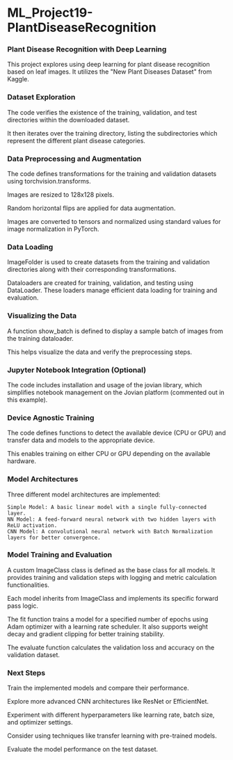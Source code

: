 # ML_Project19-PlantDiseaseRecognition

### Plant Disease Recognition with Deep Learning
This project explores using deep learning for plant disease recognition based on leaf images. It utilizes the "New Plant Diseases Dataset" from Kaggle.

### Dataset Exploration

The code verifies the existence of the training, validation, and test directories within the downloaded dataset.

It then iterates over the training directory, listing the subdirectories which represent the different plant disease categories.

### Data Preprocessing and Augmentation

The code defines transformations for the training and validation datasets using torchvision.transforms.

Images are resized to 128x128 pixels.

Random horizontal flips are applied for data augmentation.

Images are converted to tensors and normalized using standard values for image normalization in PyTorch.

### Data Loading

ImageFolder is used to create datasets from the training and validation directories along with their corresponding transformations.

Dataloaders are created for training, validation, and testing using DataLoader. These loaders manage efficient data loading for training and evaluation.

### Visualizing the Data

A function show_batch is defined to display a sample batch of images from the training dataloader.

This helps visualize the data and verify the preprocessing steps.

### Jupyter Notebook Integration (Optional)

The code includes installation and usage of the jovian library, which simplifies notebook management on the Jovian platform (commented out in this example).

### Device Agnostic Training

The code defines functions to detect the available device (CPU or GPU) and transfer data and models to the appropriate device.

This enables training on either CPU or GPU depending on the available hardware.


### Model Architectures

Three different model architectures are implemented:
```
Simple Model: A basic linear model with a single fully-connected layer.
NN Model: A feed-forward neural network with two hidden layers with ReLU activation.
CNN Model: A convolutional neural network with Batch Normalization layers for better convergence.
```

### Model Training and Evaluation

A custom ImageClass class is defined as the base class for all models. It provides training and validation steps with logging and metric calculation functionalities.

Each model inherits from ImageClass and implements its specific forward pass logic.

The fit function trains a model for a specified number of epochs using Adam optimizer with a learning rate scheduler. It also supports weight decay and gradient clipping for better training stability.

The evaluate function calculates the validation loss and accuracy on the validation dataset.


### Next Steps

Train the implemented models and compare their performance.

Explore more advanced CNN architectures like ResNet or EfficientNet.

Experiment with different hyperparameters like learning rate, batch size, and optimizer settings.

Consider using techniques like transfer learning with pre-trained models.

Evaluate the model performance on the test dataset.
